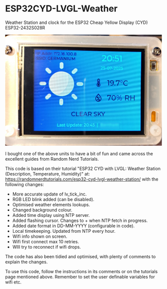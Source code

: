 # ESP32CYD-LVGL-Weather
Weather Station and clock for the ESP32 Cheap Yellow Display (CYD) ESP32-2432S028R

![Image](esp32-weather.jpg)

I bought one of the above units to have a bit of fun and came across the excellent guides from Random Nerd Tutorials.

This code is based on their tutorial "ESP32 CYD with LVGL: Weather Station (Description, Temperature, Humidity)" at: https://randomnerdtutorials.com/esp32-cyd-lvgl-weather-station/ with the following changes:

* More accurate update of lv_tick_inc.
* RGB LED blink added (can be disabled).
* Optimised weather elements lookups.
* Changed background colour.
* Added time display using NTP server.
* Added flashing cursor. Changes to + when NTP fetch in progress.
* Added date format in DD-MM-YYYY (configurable in code).
* Local timekeeping. Updated from NTP every hour.
* Wifi info shown on screen.
* Wifi first connect max 10 retries.
* WIll try to reconnect if wifi drops.

The code has also been tidied and optimised, with plenty of comments to explain the changes.

To use this code, follow the instructions in its comments or on the tutorials page mentioned above. Remember to set the user definable variables for wifi etc.
